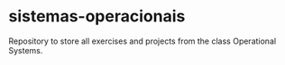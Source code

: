 # sistemas-operacionais

Repository to store all exercises and projects from the class Operational Systems.
